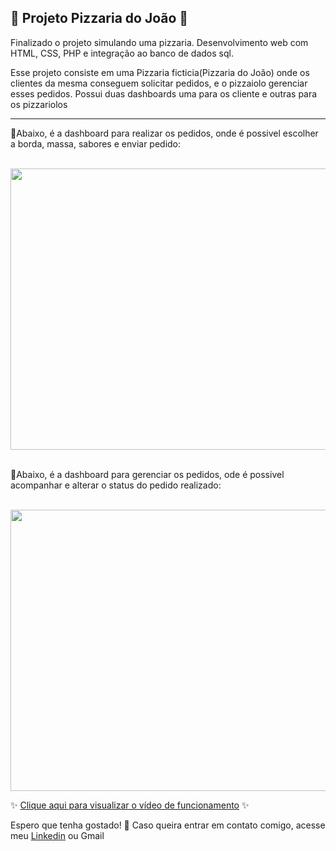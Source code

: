 ## 🍕 Projeto Pizzaria do João 🍕
Finalizado o projeto simulando uma pizzaria. Desenvolvimento web com HTML, CSS, PHP e integração ao banco de dados sql.

Esse projeto consiste em uma Pizzaria ficticia(Pizzaria do João) onde os clientes da mesma conseguem solicitar pedidos, e o pizzaiolo gerenciar esses pedidos. Possui duas dashboards uma para os cliente e outras para os pizzariolos 
<hr>
<p>🔸Abaixo, é a dashboard para realizar os pedidos, onde é possivel escolher a borda, massa, sabores e enviar pedido:</p><br>
<div align="center">
<img src="https://user-images.githubusercontent.com/80103910/183264404-6b4e02fb-3cef-4884-b5e1-6fc4838e4d1d.png" width="800" height="450">
</div>


<br>
<p>🔸Abaixo, é a dashboard para gerenciar os pedidos, ode é possivel acompanhar e alterar o status do pedido realizado:</p><br>
<div align="center">
<img src="https://user-images.githubusercontent.com/80103910/183264708-c1cccd24-ab31-4bc9-a91f-acfe12c2e23c.png" width="800" height="450">
</div>

✨ [Clique aqui para visualizar o vídeo de funcionamento](https://www.youtube.com/watch?v=yXJgWEqSrAY) ✨

Espero que tenha gostado! 📩 Caso queira entrar em contato comigo, acesse meu [Linkedin](https://www.linkedin.com/in/jessica-mota-bispo/) ou Gmail

